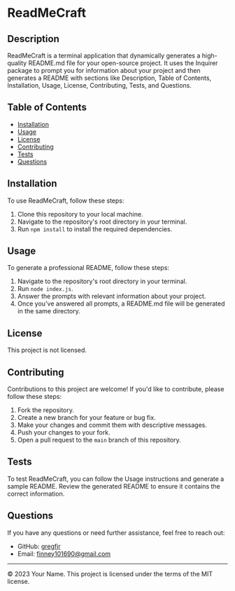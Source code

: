 # ReadMeCraft

## Description

ReadMeCraft is a terminal application that dynamically generates a high-quality README.md file for your open-source project. It uses the Inquirer package to prompt you for information about your project and then generates a README with sections like Description, Table of Contents, Installation, Usage, License, Contributing, Tests, and Questions.

## Table of Contents

- [Installation](#installation)
- [Usage](#usage)
- [License](#license)
- [Contributing](#contributing)
- [Tests](#tests)
- [Questions](#questions)

## Installation

To use ReadMeCraft, follow these steps:

1. Clone this repository to your local machine.
2. Navigate to the repository's root directory in your terminal.
3. Run `npm install` to install the required dependencies.

## Usage

To generate a professional README, follow these steps:

1. Navigate to the repository's root directory in your terminal.
2. Run `node index.js`.
3. Answer the prompts with relevant information about your project.
4. Once you've answered all prompts, a README.md file will be generated in the same directory.

## License

This project is not licensed.

## Contributing

Contributions to this project are welcome! If you'd like to contribute, please follow these steps:

1. Fork the repository.
2. Create a new branch for your feature or bug fix.
3. Make your changes and commit them with descriptive messages.
4. Push your changes to your fork.
5. Open a pull request to the `main` branch of this repository.

## Tests

To test ReadMeCraft, you can follow the Usage instructions and generate a sample README. Review the generated README to ensure it contains the correct information.

## Questions

If you have any questions or need further assistance, feel free to reach out:

- GitHub: [gregfjr](https://github.com/GregFJr)
- Email: finney101690@gmail.com

---

© 2023 Your Name. This project is licensed under the terms of the MIT license.
